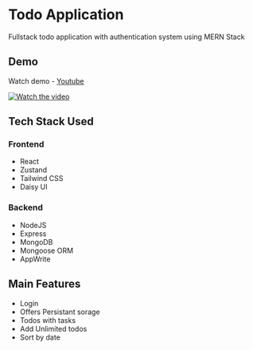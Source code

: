 # Todo Application

Fullstack todo application with authentication system using MERN Stack

## Demo

Watch demo - [Youtube](https://youtu.be/p5_4Rxc8PzU)

[![Watch the video](https://img.youtube.com/vi/p5_4Rxc8PzU/hqdefault.jpg)](https://youtu.be/p5_4Rxc8PzU)

## Tech Stack Used

### Frontend

- React
- Zustand
- Tailwind CSS
- Daisy UI

### Backend

- NodeJS
- Express
- MongoDB
- Mongoose ORM
- AppWrite

## Main Features

- Login
- Offers Persistant sorage
- Todos with tasks
- Add Unlimited todos
- Sort by date
